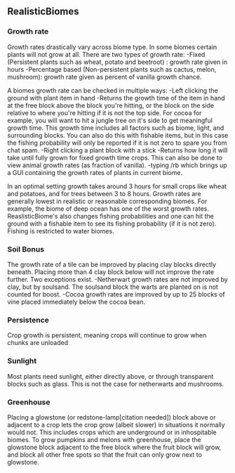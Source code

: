 ## RealisticBiomes

### Growth rate
Growth rates drastically vary across biome type. In some biomes certain plants 
will not grow at all. There are two types of growth rate:
    -Fixed (Persistent plants such as wheat, potato and beetroot) : growth rate 
    given in hours
    -Percentage based (Non-persistent plants such as cactus, melon, mushroom): 
    growth rate given as percent of vanilla growth chance.

A biomes growth rate can be checked in multiple ways:
    -Left clicking the ground with plant item in hand
      -Returns the growth time of the item in hand at the free block above the 
      block you're hitting, or the block on the side relative to where you're 
      hitting if it is not the top side. For cocoa for example, you will want 
      to hit a jungle tree on it's side to get meaningful growth time. This growth 
      time includes all factors such as biome, light, and surrounding blocks. You 
      can also do this with fishable items, but in this case the fishing probability
      will only be reported if it is not zero to spare you from chat spam.
    -Right clicking a plant block with a stick
      -Returns how long it will take until fully grown for fixed growth time crops. 
      This can also be done to view animal growth rates (as fraction of vanilla).
    -typing /rb which brings up a GUI containing the growth rates of plants in current 
    biome.

In an optimal setting growth takes around 3 hours for small crops like wheat and potatoes, 
and for trees between 3 to 8 hours. Growth rates are generally lowest in realistic or 
reasonable corresponding biomes. For example, the biome of deep ocean has one of the worst 
growth rates. ReaslisticBiome's also changes fishing probabilities and one can hit the 
ground with a fishable item to see its fishing probability (if it is not zero). Fishing 
is restricted to water biomes.

### Soil Bonus
The growth rate of a tile can be improved by placing clay blocks directly beneath. Placing 
more than 4 clay block below will not improve the rate further. Two exceptions exist.
    -Netherwart growth rates are not improved by clay, but by soulsand. The soulsand 
    block the warts are planted on is not counted for boost.
    -Cocoa growth rates are improved by up to 25 blocks of vine placed immediately below 
    the cocoa bean.
    
### Persistence
Crop growth is persistent, meaning crops will continue to grow when chunks are unloaded

### Sunlight
Most plants need sunlight, either directly above, or through transparent blocks such as
glass. This is not the case for netherwarts and mushrooms.

### Greenhouse
Placing a glowstone (or redstone-lamp[citation needed]) block above or adjacent to a crop 
lets the crop grow (albeit slower) in situations it normally would not. This includes crops 
which are underground or in inhospitable biomes. To grow pumpkins and melons with greenhouse,
place the glowstone block adjacent to the free block where the fruit block will grow, and 
block all other free spots so that the fruit can only grow next to glowstone. 
